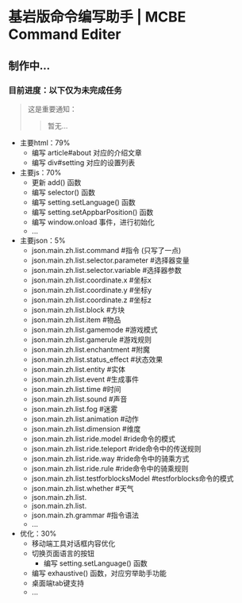 # 基岩版命令编写助手 | MCBE Command Editer

## 制作中...
### 目前进度：以下仅为未完成任务

> 这是重要通知：
> > 暂无...

- 主要html：79%
    - 编写 article#about 对应的介绍文章
    - 编写 div#setting 对应的设置列表
- 主要js：70%
    - 更新 add() 函数
    - 编写 selector() 函数
    - 编写 setting.setLanguage() 函数
    - 编写 setting.setAppbarPosition() 函数
    - 编写 window.onload 事件，进行初始化
    - ...
- 主要json：5%
    - json.main.zh.list.command #指令 (只写了一点)
    - json.main.zh.list.selector.parameter #选择器变量
    - json.main.zh.list.selector.variable #选择器参数
    - json.main.zh.list.coordinate.x #坐标x
    - json.main.zh.list.coordinate.y #坐标y
    - json.main.zh.list.coordinate.z #坐标z
    - json.main.zh.list.block #方块
    - json.main.zh.list.item #物品
    - json.main.zh.list.gamemode #游戏模式
    - json.main.zh.list.gamerule #游戏规则
    - json.main.zh.list.enchantment #附魔
    - json.main.zh.list.status_effect #状态效果
    - json.main.zh.list.entity #实体
    - json.main.zh.list.event #生成事件
    - json.main.zh.list.time #时间
    - json.main.zh.list.sound #声音
    - json.main.zh.list.fog #迷雾
    - json.main.zh.list.animation #动作
    - json.main.zh.list.dimension #维度
    - json.main.zh.list.ride.model #ride命令的模式
    - json.main.zh.list.ride.teleport #ride命令中的传送规则
    - json.main.zh.list.ride.way #ride命令中的骑乘方式
    - json.main.zh.list.ride.rule #ride命令中的骑乘规则
    - json.main.zh.list.testforblocksModel #testforblocks命令的模式
    - json.main.zh.list.whether #天气
    - json.main.zh.list.
    - json.main.zh.list.
    - json.main.zh.grammar #指令语法
    - ...
- 优化：30%
    - 移动端工具对话框内容优化
    - 切换页面语言的按钮
        - 编写 setting.setLanguage() 函数
    - 编写 exhaustive() 函数，对应穷举助手功能
    - 桌面端tab键支持
    - ...
